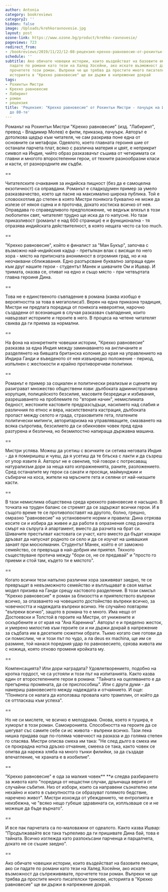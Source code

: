 ```yaml
---
author: Antonia
category: bookreviews
category2: ''
hidden: false
image: /Uploads/krehkoravnovesie.jpg
layout: post
ozone-link: https://www.ozone.bg/product/krehko-ravnovesie/
pageviews: 723
redirect_from:
- /bookreviews/2019/11/22/12-08-рецензия-крехко-равновесие-от-рохинтън-мистри
schedule: ''
subtitle: Ако обичате човешки истории, които въздействат на базовите емоции, ако си
  падате по романи като тези на Халед Хосейни, ако искате възможност да съпреживявате,
  прочетете този роман. Въпреки че ще трябва да простите много писателски трикове,
  историята в "Крехко равновесие" ще ви държи в напрежение докрай
tags:
- Рохинтън Мистри
- Крехко равновесие
- Лабиринт
- роман
- рецензия
title: 'Рецензия: "Крехко равновесие" от Рохинтън Мистри - пачуърк на Индия от 40-те
  до 80-те'
---
```


Романът на Рохинтън Мистри "Крехко равновесие" (изд. "Лабиринт", превод - Владимир Молев) е филм, приказка, пачуърк. Авторът е дотолкова щедър към читателя, че сам разкрива поне една от основните си метафори. Одеялото, което главната героиня шие от останали парчета плат, всяко с различна материя и цвят, е неприкрит символ на Индия, чийто образ разказвачът съшива от четиримата си главни и многото второстепенни герои, от техните разнообразни класи и касти, от разнородните им съдби. 

\==

Читателските очаквания за индийска пищност (без да е самоцелна екзотичност) са оправдани. Романът е сладкодумен пример за умело разказвачество, което ще пасне на максимално широка публика. Той е словоохотлив до степен в която Мистри понякога буквално не може да излезе от някоя сцена и я проточва, докато изстиска всичко от нея. Оправдава го справедливото предположение, че веднъж влязъл в този любопитен свят, читателят трудно ще иска да го напусне. Но тази приказливост (романът е над 600 страници) е и функционална - тя отразява индийската действителност, в която нещата често са too much.    

\==

"Крехко равновесие", който е финалист за "Ман Букър", започва с възможно най-индийския кадър - претъпкан влак с висящи по него хора - място на притисната анонимност в огромния град, но и на неочаквани сближавания. Едно разтърсване буквално запраща един към друг нашите герои - студентът Манек и шивачите Ом и Ишвар. И тримата, оказва се, отиват на едно и също място - при четвъртата главна героиня Дина. 

\==

Това не е единственото съвпадение в романа (каква изобщо е вероятността за това в мегаполиса!). Верен на една приказна традиция, Мистри ни предлага поредица от понякога невероятни, нарочно създадени от всезнаещия в случая разказвач съвпадения, които навързват историите и героите в него. В процеса на четене читателят свиква да ги приема за нормални. 

\==

На фона на конкретните човешки истории, "Крехко равновесие" разказва за една Индия между заминаването на англичаните и разделянето на бившата британска колония до края на управлението на Индира Ганди и въведеното от нея извънредно положение - период, изпълнен с жестокости и крайно противоречиви политики. 

\==

Романът е пример за социален и политически реализъм и сцените му разиграват множество обществени язви: дълбоката административна корупция, полицейското безсилие, масовите безредици и избивания, разрешаването на проблемите по "втория начин", немислимата бедност, жестоките кастовите предразсъдъци, насилието над слабия и различния по етнос и вяра, насилствената кастрация, дълбоката пропаст между селото и града, страховитите гета, платените политически митинги, авторитаризма на управляващите, смазването на всяка съпротива, безсилието да си обикновен човек пред една разтурена и безлична, но безмилостно напираща държавна машина.

\==

Мистри успява. Можеш да усетиш с всичките си сетива неговата Индия - да я помиришеш и чуеш, да я усетиш да те блъска с лакти и да съзреш от упор язвите й. Авторът не е свенлив, той говори с потресаващ натурализъм дори за неща като изпражненията, раните, разложението. Сред останалите му герои са сакати и просяци, маймунджии и събирачи на коса, жители на мръсните гета и селяни от най-низшите касти. 

\==

В тази немислима обществена среда крехкото равновесие е насъщно. В точката на труден баланс се стремят да се задържат всички герои. И в същото време те се противопоставят на другото, болно, грешно, омразно "равновесие" на установените норми и правила: Дина отрязва косите си и избира да живее и да работи в опразнения след ранната смърт на съпруга й апартамент, вместо да разчита на брат си. Шивачите престъпват кастовата си участ, като вместо да бъдат кожари дръзват да напуснат родното си село и да се изучат на шивашкия занаят при мюсюлманин. Студентът Манек, който е от заможно семейство, се превръща в най-добрия им приятел. Тяхното съществуване протича между "бори се, не се предавай" и "просто го приеми и стой там, където ти е мястото". 

\==

Когато всички тези напълно различни хора заживяват заедно, те се превръщат в невъзможното семейство и въплъщават в своя малък модел призива на Ганди срещу кастовото разделение. В този смисъл "Крехко равновесие" е роман за близостта и приятелството въпреки всичко, за опазването на човешкото достойнство въпреки всичко, за човечността и надеждата въпреки всичко. Не случайно повтарям "въпреки всичко", защото в романа то е много. Има нещо от Достоевски и Толстой в героите на Мистри, от унижените и оскърбените и от края на "Ана Каренина". Авторът е и пределно жесток, и умерено милостив към героите си и ни държи докрай в напрежение за съдбата им в десетките сюжетни обрати. Тъкмо когато сме готови да си помислим, че и този път по чудо, а ла deus ex machina, ще им се размине, той нанася поредния удар по равновесието, срязва живота им с ножица, която отново променя кройката му. 

\==

Компенсацията? Или дори наградата? Удовлетворението, подобно на кротка гордост, че са устояли и този път на изпитанията. Както казва един от второстепенните герои в романа: "Тайната на оцеляването е да прегърнеш промяната, да се приспособиш". Или с други думи - да намериш равновесието между надеждата и отчаянието. И още: "Понякога се налага да използваш провала като трамплин, от който да се оттласкаш към успеха". 

\==

Но не си мислете, че всичко е мелодрама. Онова, което я тушира, е хуморът в този роман. Самоиронията. Способността на героите да се шегуват със самите себе си ис  живота - въпреки всичко. Тази лека нишка придава още по-голяма човечност на разказа и до голяма степен го спасява. Мистри описва смеха им така: "Не след дълго в смеха им се прокрадна нотка дръзко отчаяние, смееха се така, както човек се опитва да нарежа хляба на много тънки филийки, за да създаде впечатление, че храната е в изобилие".  

\==

"Крехко равновесие" е ода за малкия човек** **и следва разбирането за живота като "поредица от нещастни случаи, дрънчаща верига от случайни събития. Низ от избори, които са направени съзнателно или нехайно и които в съвкупността си образуват голямото бедствие, наречено живот". Мистри изхожда от убеждението, че ентропията е неизбежна, че "всяко нещо губеше здравината си, изплъзваше се и не можеше да бъде върнато".

\==

И все пак парчетата са по-маловажни от одеалото. Както казва Ишвар: "Продължавайте все така търпеливо да ги пришивате Дина бай, това е тайната. Всичко изглежда като разпокъсани парченца и парцалчета, докато не се съшие заедно".

\==

Ако обичате човешки истории, които въздействат на базовите емоции, ако си падате по романи като тези на Халед Хосейни, ако искате възможност да съпреживявате, прочетете този роман. Въпреки че ще трябва да простите много писателски трикове, историята в "Крехко равновесие" ще ви държи в напрежение докрай.